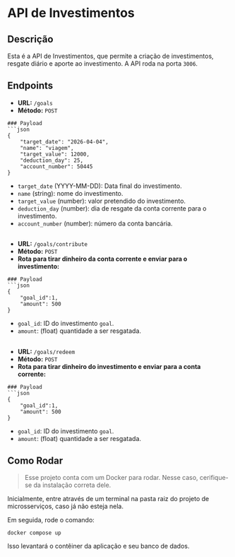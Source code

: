 # API de Investimentos

## Descrição
Esta é a API de Investimentos, que permite a criação de investimentos, resgate diário e aporte ao investimento. A API roda na porta `3006`.

## Endpoints
- **URL:** `/goals`
- **Método:** `POST`

```
### Payload
```json
{
	"target_date": "2026-04-04",
	"name": "viagem",
	"target_value": 12000,
	"deduction_day": 25,
	"account_number": 50445
}
```

- `target_date` (YYYY-MM-DD): Data final do investimento.
- `name` (string): nome do investimento.
- `target_value` (number): valor pretendido do investimento.
- `deduction_day` (number): dia de resgate da conta corrente para o investimento.
- `account_number` (number): número da conta bancária.

##

- **URL:** `/goals/contribute`
- **Método:** `POST`
- **Rota para tirar dinheiro da conta corrente e enviar para o investimento:**
```
### Payload
```json
{
	"goal_id":1,
	"amount": 500
}
```

- `goal_id`: ID do investimento `goal`.
- `amount`: (float) quantidade a ser resgatada.

##


- **URL:** `/goals/redeem`
- **Método:** `POST`
- **Rota para tirar dinheiro do investimento e enviar para a conta corrente:**
```
### Payload
```json
{
	"goal_id":1,
	"amount": 500
}
```

- `goal_id`: ID do investimento `goal`.
- `amount`: (float) quantidade a ser resgatada.


## Como Rodar
> Esse projeto conta com um Docker para rodar. Nesse caso, cerifique-se da instalação correta dele.

Inicialmente, entre através de um terminal na pasta raiz do projeto de microsserviços, caso já não esteja nela.

Em seguida, rode o comando:
```
docker compose up
```
Isso levantará o contêiner da aplicação e seu banco de dados.
